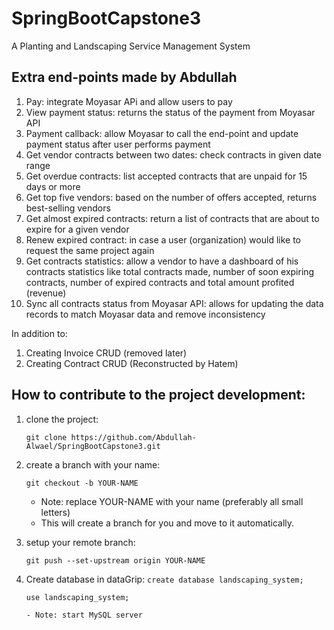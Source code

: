 # SpringBootCapstone3
A Planting and Landscaping Service Management System

## Extra end-points made by Abdullah
1. Pay: integrate Moyasar APi and allow users to pay
2. View payment status: returns the status of the payment from Moyasar API
3. Payment callback: allow Moyasar to call the end-point and update payment status after user performs payment
4. Get vendor contracts between two dates: check contracts in given date range
5. Get overdue contracts: list accepted contracts that are unpaid for 15 days or more
6. Get top five vendors: based on the number of offers accepted, returns best-selling vendors
7. Get almost expired contracts: return a list of contracts that are about to expire for a given vendor
8. Renew expired contract: in case a user (organization) would like to request the same project again
9. Get contracts statistics: allow a vendor to have a dashboard of his contracts statistics like total contracts made, number of soon expiring contracts, number of expired contracts and total amount profited (revenue)
10. Sync all contracts status from Moyasar API: allows for updating the data records to match Moyasar data and remove inconsistency

In addition to:
1. Creating Invoice CRUD (removed later)
2. Creating Contract CRUD (Reconstructed by Hatem)

## How to contribute to the project development:
1. clone the project:

   `git clone https://github.com/Abdullah-Alwael/SpringBootCapstone3.git`

2. create a branch with your name:

   `git checkout -b YOUR-NAME`

   - Note: replace YOUR-NAME with your name (preferably all small letters)
   - This will create a branch for you and move to it automatically.

3. setup your remote branch:

   `git push --set-upstream origin YOUR-NAME`

4. Create database in dataGrip:
   `create database landscaping_system;`

   `use landscaping_system;`
   
       - Note: start MySQL server
